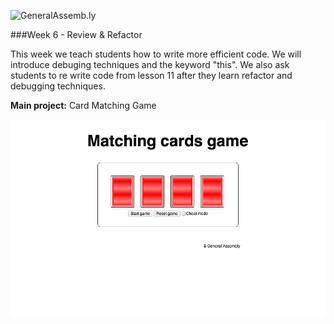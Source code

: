 ![GeneralAssemb.ly](https://github.com/generalassembly/ga-ruby-on-rails-for-devs/raw/master/images/ga.png "GeneralAssemb.ly")

###Week 6 - Review & Refactor

This week we teach students how to write more efficient code. We will introduce debuging techniques and the keyword "this". We also ask students to re write code from lesson 11 after they learn refactor and debugging techniques.

__Main project:__ Card Matching Game

![](11_lab/starter_code/matching/matchingGame.png)